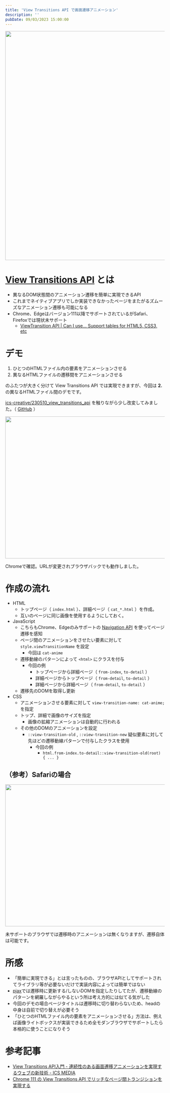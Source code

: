 ```yaml
---
title: 'View Transitions API で画面遷移アニメーション'
description: ''
pubDate: 09/03/2023 15:00:00
---
```


<p><span itemscope itemtype="http://schema.org/Photograph"><img src="/images/hatena/20230918203032.png" width="1200" height="721" loading="lazy" title="" class="hatena-fotolife" itemprop="image"></span></p>

<h1 id="View-Transitions-API-とは"><a href="https://developer.mozilla.org/en-US/docs/Web/API/View_Transitions_API">View Transitions API</a> とは</h1>

<ul>
<li>異なるDOM状態間のアニメーション遷移を簡単に実現できるAPI</li>
<li>これまでネイティブアプリでしか実装できなかったページをまたがるズムーズなアニメーション遷移も可能になる</li>
<li>Chrome、Edgeはバージョン111以降でサポートされているがSafari、Firefoxでは現状未サポート

<ul>
<li><a href="https://caniuse.com/mdn-api_viewtransition">ViewTransition API | Can I use... Support tables for HTML5, CSS3, etc</a></li>
</ul>
</li>
</ul>

<h1 id="デモ">デモ</h1>

<ol>
<li>ひとつのHTMLファイル内の要素をアニメーションさせる</li>
<li>異なるHTMLファイルの遷移間をアニメーションさせる</li>
</ol>

<p>のふたつが大きく分けて View Transitions API では実現できますが、今回は <strong>2.</strong> の異なるHTMLファイル間のデモです。</p>

<p><a href="https://github.com/ics-creative/230510_view_transitions_api">ics-creative/230510_view_transitions_api</a> を触りながら少し改変してみました。（ <a href="https://github.com/yuheijotaki/view-transitions-api">GitHub</a> ）</p>

<p><span itemscope itemtype="http://schema.org/Photograph"><img src="https://cdn-ak.f.st-hatena.com/images/fotolife/j/jotaki/20230918/20230918202637.gif" width="600" height="447" loading="lazy" title="" class="hatena-fotolife" itemprop="image"></span></p>

<p>Chromeで確認。URLが変更されブラウザバックでも動作しました。</p>

<h1 id="作成の流れ">作成の流れ</h1>

<ul>
<li>HTML

<ul>
<li>トップページ（ <code>index.html</code> ）、詳細ページ（ <code>cat_*.html</code> ）を作成。</li>
<li>互いのページに同じ画像を使用するようにしておく。</li>
</ul>
</li>
<li>JavaScript

<ul>
<li>こちらもChrome、Edgeのみサポートの <a href="https://developer.mozilla.org/en-US/docs/Web/API/Navigation_API">Navigation API</a> を使ってページ遷移を感知</li>
<li>ページ間のアニメーションをさせたい要素に対して <code>style.viewTransitionName</code> を設定

<ul>
<li>今回は <code>cat-anime</code></li>
</ul>
</li>
<li>遷移動線のパターンによって <code>&lt;html&gt;</code> にクラスを付与

<ul>
<li>今回の例

<ul>
<li>トップページから詳細ページ（ <code>from-index</code>, <code>to-detail</code> ）</li>
<li>詳細ページからトップページ（ <code>from-detail</code>, <code>to-detail</code> ）</li>
<li>詳細ページから詳細ページ（ <code>from-detail</code>, <code>to-detail</code> ）</li>
</ul>
</li>
</ul>
</li>
<li>遷移先のDOMを取得し更新</li>
</ul>
</li>
<li>CSS

<ul>
<li>アニメーションさせる要素に対して <code>view-transition-name: cat-anime;</code> を指定</li>
<li>トップ、詳細で画像のサイズを指定

<ul>
<li>画像の拡縮アニメーションは自動的に行われる</li>
</ul>
</li>
<li>その他のDOMのアニメーションを設定

<ul>
<li><code>::view-transition-old</code> , <code>::view-transition-new</code> 疑似要素に対して先ほどの遷移動線パターンで付与したクラスを使用

<ul>
<li>今回の例

<ul>
<li> <code>html.from-index.to-detail::view-transition-old(root) { ... }</code></li>
</ul>
</li>
</ul>
</li>
</ul>
</li>
</ul>
</li>
</ul>

<h2 id="参考Safariの場合">（参考）Safariの場合</h2>

<p><span itemscope itemtype="http://schema.org/Photograph"><img src="https://cdn-ak.f.st-hatena.com/images/fotolife/j/jotaki/20230918/20230918202640.gif" width="600" height="447" loading="lazy" title="" class="hatena-fotolife" itemprop="image"></span></p>

<p>未サポートのブラウザでは遷移時のアニメーションは無くなりますが、遷移自体は可能です。</p>

<h1 id="所感">所感</h1>

<ul>
<li>「簡単に実現できる」とは言ったものの、ブラウザAPIとしてサポートされてライブラリ等が必要ないだけで実装内容によっては簡単ではない</li>
<li><a href="https://github.com/defunkt/jquery-pjax">pjax</a>では遷移時に更新する/しないDOMを指定したりしてたが、遷移動線のパターンを網羅しながらやるという所は考え方的には似てる気がした</li>
<li>今回のデモの場合ページタイトルは遷移時に切り替わらないため、headの中身は自前で切り替えが必要そう</li>
<li>「ひとつのHTMLファイル内の要素をアニメーションさせる」方法は、例えば画像ライトボックスが実装できるため全モダンブラウザでサポートしたら本格的に使うことになりそう</li>
</ul>

<h1 id="参考記事">参考記事</h1>

<ul>
<li><a href="https://ics.media/entry/230510/">View Transitions API入門 - 連続性のある画面遷移アニメーションを実現するウェブの新技術 - ICS MEDIA</a></li>
<li><a href="https://zenn.dev/yhatt/articles/cfa6c78fabc8fa">Chrome 111 の View Transitions API でリッチなページ間トランジションを実現する</a></li>
</ul>
